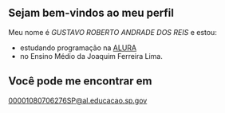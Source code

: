 ## Sejam bem-vindos ao meu perfil

Meu nome é _GUSTAVO ROBERTO ANDRADE DOS REIS_ e estou:
- estudando programação na [ALURA](www.alurastart.com.br)
- no Ensino Médio da Joaquim Ferreira Lima.

## Você pode me encontrar em
00001080706276SP@al.educacao.sp.gov

![]()
